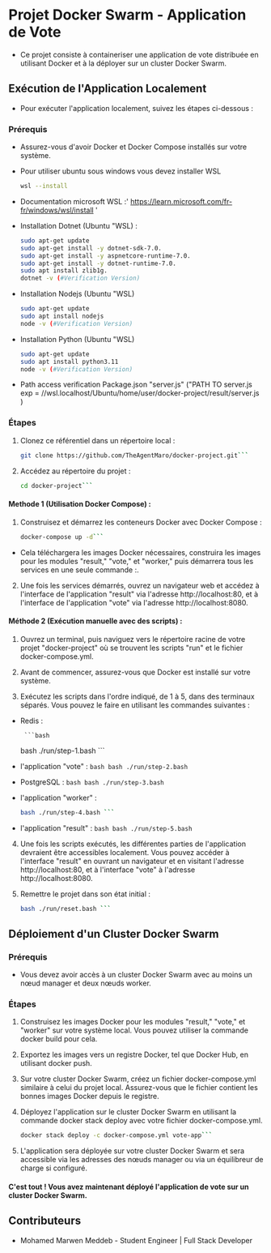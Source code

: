 # Projet Docker Swarm - Application de Vote

- Ce projet consiste à containeriser une application de vote distribuée en utilisant Docker et à la déployer sur un cluster Docker Swarm.

## Exécution de l'Application Localement

- Pour exécuter l'application localement, suivez les étapes ci-dessous :

### Prérequis

- Assurez-vous d'avoir Docker et Docker Compose installés sur votre système.
- Pour utiliser ubuntu sous windows vous devez installer WSL

   ```bash
   wsl --install

- Documentation microsoft WSL :' https://learn.microsoft.com/fr-fr/windows/wsl/install '

- Installation Dotnet (Ubuntu "WSL) :
    ```bash
    sudo apt-get update
    sudo apt-get install -y dotnet-sdk-7.0.
    sudo apt-get install -y aspnetcore-runtime-7.0.
    sudo apt-get install -y dotnet-runtime-7.0.
    sudo apt install zlib1g.
    dotnet -v (#Verification Version)

- Installation Nodejs (Ubuntu "WSL)
    ```bash
    sudo apt-get update
    sudo apt install nodejs
    node -v (#Verification Version)

- Installation Python (Ubuntu "WSL)
    ```bash
    sudo apt-get update
    sudo apt install python3.11
    node -v (#Verification Version)

- Path access verification Package.json  "server.js" ("PATH TO server.js exp = //wsl.localhost/Ubuntu/home/user/docker-project/result/server.js )


### Étapes


1. Clonez ce référentiel dans un répertoire local :

   ```bash
   git clone https://github.com/TheAgentMaro/docker-project.git```

2. Accédez au répertoire du projet :

   ```bash
   cd docker-project```

#### Methode 1 (Utilisation Docker Compose) :

1. Construisez et démarrez les conteneurs Docker avec Docker Compose :

   ```bash
   docker-compose up -d```

- Cela téléchargera les images Docker nécessaires, construira les images pour les modules "result," "vote," et "worker," puis démarrera tous les services en une seule commande :.

2. Une fois les services démarrés, ouvrez un navigateur web et accédez à l'interface de l'application "result" via l'adresse http://localhost:80, et à l'interface de l'application "vote" via l'adresse http://localhost:8080.

#### Méthode 2 (Exécution manuelle avec des scripts) :

1.  Ouvrez un terminal, puis naviguez vers le répertoire racine de votre projet "docker-project" où se trouvent les scripts "run" et le fichier docker-compose.yml.

2.  Avant de commencer, assurez-vous que Docker est installé sur votre système.

3.  Exécutez les scripts dans l'ordre indiqué, de 1 à 5, dans des terminaux séparés. Vous pouvez le faire en utilisant les commandes suivantes :

- Redis :

       ```bash
    bash ./run/step-1.bash ```

- l'application "vote" :
      ```bash
    bash ./run/step-2.bash ```

- PostgreSQL :
      ```bash
    bash ./run/step-3.bash ```

-  l'application "worker" :

      ```bash
    bash ./run/step-4.bash ```

- l'application "result" :
      ```bash
    bash ./run/step-5.bash ```

4. Une fois les scripts exécutés, les différentes parties de l'application devraient être accessibles localement. Vous pouvez accéder à l'interface "result" en ouvrant un navigateur et en visitant l'adresse http://localhost:80, et à l'interface "vote" à l'adresse http://localhost:8080.

5. Remettre le projet dans son état initial :

      ```bash
    bash ./run/reset.bash ```

## Déploiement d'un Cluster Docker Swarm

### Prérequis

- Vous devez avoir accès à un cluster Docker Swarm avec au moins un nœud manager et deux nœuds worker.

### Étapes

1. Construisez les images Docker pour les modules "result," "vote," et "worker" sur votre système local. Vous pouvez utiliser la commande docker build pour cela.

2. Exportez les images vers un registre Docker, tel que Docker Hub, en utilisant docker push.

3. Sur votre cluster Docker Swarm, créez un fichier docker-compose.yml similaire à celui du projet local. Assurez-vous que le fichier contient les bonnes images Docker depuis le registre.

4. Déployez l'application sur le cluster Docker Swarm en utilisant la commande docker stack deploy avec votre fichier docker-compose.yml.

   ```bash
   docker stack deploy -c docker-compose.yml vote-app```

5. L'application sera déployée sur votre cluster Docker Swarm et sera accessible via les adresses des nœuds manager ou via un équilibreur de charge si configuré.

#### C'est tout ! Vous avez maintenant déployé l'application de vote sur un cluster Docker Swarm.

## Contributeurs

- Mohamed Marwen Meddeb - Student Engineer | Full Stack Developer



